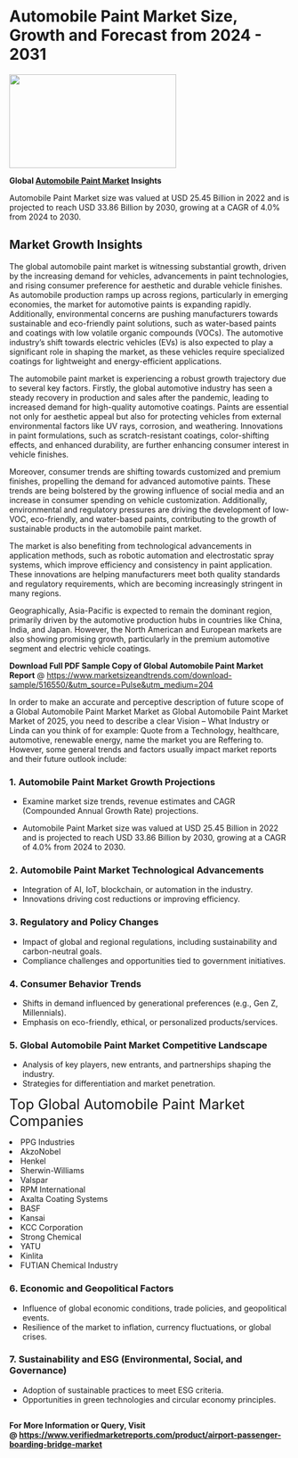 <H1>Automobile Paint Market Size, Growth and Forecast from 2024 - 2031</H1><img class="aligncenter size-medium wp-image-584254" src="https://thirdeyenews.in/wp-content/uploads/2024/09/Global-Market-Research-300x168.jpeg" alt="" width="300" height="168" /><p><strong>Global&nbsp;<a href="https://www.marketsizeandtrends.com/download-sample/516550/&amp;utm_source=Pulse&amp;utm_medium=204">Automobile Paint Market</a> Insights</strong></p><p>Automobile Paint Market size was valued at USD 25.45 Billion in 2022 and is projected to reach USD 33.86 Billion by 2030, growing at a CAGR of 4.0% from 2024 to 2030.</p><p><h2>Market Growth Insights</h2> <p>The global automobile paint market is witnessing substantial growth, driven by the increasing demand for vehicles, advancements in paint technologies, and rising consumer preference for aesthetic and durable vehicle finishes. As automobile production ramps up across regions, particularly in emerging economies, the market for automotive paints is expanding rapidly. Additionally, environmental concerns are pushing manufacturers towards sustainable and eco-friendly paint solutions, such as water-based paints and coatings with low volatile organic compounds (VOCs). The automotive industry’s shift towards electric vehicles (EVs) is also expected to play a significant role in shaping the market, as these vehicles require specialized coatings for lightweight and energy-efficient applications.</p> <p></p> <p>The automobile paint market is experiencing a robust growth trajectory due to several key factors. Firstly, the global automotive industry has seen a steady recovery in production and sales after the pandemic, leading to increased demand for high-quality automotive coatings. Paints are essential not only for aesthetic appeal but also for protecting vehicles from external environmental factors like UV rays, corrosion, and weathering. Innovations in paint formulations, such as scratch-resistant coatings, color-shifting effects, and enhanced durability, are further enhancing consumer interest in vehicle finishes.</p> <p>Moreover, consumer trends are shifting towards customized and premium finishes, propelling the demand for advanced automotive paints. These trends are being bolstered by the growing influence of social media and an increase in consumer spending on vehicle customization. Additionally, environmental and regulatory pressures are driving the development of low-VOC, eco-friendly, and water-based paints, contributing to the growth of sustainable products in the automobile paint market.</p> <p>The market is also benefiting from technological advancements in application methods, such as robotic automation and electrostatic spray systems, which improve efficiency and consistency in paint application. These innovations are helping manufacturers meet both quality standards and regulatory requirements, which are becoming increasingly stringent in many regions.</p> <p>Geographically, Asia-Pacific is expected to remain the dominant region, primarily driven by the automotive production hubs in countries like China, India, and Japan. However, the North American and European markets are also showing promising growth, particularly in the premium automotive segment and electric vehicle coatings.</p> <p></p><p><span class=""><strong>Download Full PDF Sample Copy of Global Automobile Paint Market Report</strong> @ <a href="https://www.marketsizeandtrends.com/download-sample/516550/&amp;utm_source=Pulse&amp;utm_medium=204" target="_blank">https://www.marketsizeandtrends.com/download-sample/516550/&amp;utm_source=Pulse&amp;utm_medium=204</a></span></p><p>In order to make an accurate and perceptive description of future scope of a Global&nbsp;Automobile Paint Market Market as Global&nbsp;Automobile Paint Market Market of 2025, you need to describe a clear Vision &ndash; What Industry or Linda can you think of for example: Quote from a Technology, healthcare, automotive, renewable energy, name the market you are Reffering to. However, some general trends and factors usually impact market reports and their future outlook include:</p><h3>1.&nbsp;<strong>Automobile Paint Market Growth Projections</strong></h3><ul><li>Examine market size trends, revenue estimates and CAGR (Compounded Annual Growth Rate) projections.</li><li><p>Automobile Paint Market size was valued at USD 25.45 Billion in 2022 and is projected to reach USD 33.86 Billion by 2030, growing at a CAGR of 4.0% from 2024 to 2030.</p></li></ul><h3>2.&nbsp;<strong>Automobile Paint Market Technological Advancements</strong></h3><ul><li>Integration of AI, IoT, blockchain, or automation in the industry.</li><li>Innovations driving cost reductions or improving efficiency.</li></ul><h3>3.&nbsp;<strong>Regulatory and Policy Changes</strong></h3><ul><li>Impact of global and regional regulations, including sustainability and carbon-neutral goals.</li><li>Compliance challenges and opportunities tied to government initiatives.</li></ul><h3>4.&nbsp;<strong>Consumer Behavior Trends</strong></h3><ul><li>Shifts in demand influenced by generational preferences (e.g., Gen Z, Millennials).</li><li>Emphasis on eco-friendly, ethical, or personalized products/services.</li></ul><h3>5.&nbsp;<strong>Global Automobile Paint Market Competitive Landscape</strong></h3><ul><li>Analysis of key players, new entrants, and partnerships shaping the industry.</li><li>Strategies for differentiation and market penetration.</li></ul><p data-pm-slice="1 1 []"><span style="color: inherit; font-family: inherit; font-size: 25px;">Top Global Automobile Paint Market Companies</span></p><div class="" data-test-id=""><p><li>PPG Industries</li><li> AkzoNobel</li><li> Henkel</li><li> Sherwin-Williams</li><li> Valspar</li><li> RPM International</li><li> Axalta Coating Systems</li><li> BASF</li><li> Kansai</li><li> KCC Corporation</li><li> Strong Chemical</li><li> YATU</li><li> Kinlita</li><li> FUTIAN Chemical Industry</li></p></div><h3>6.&nbsp;<strong>Economic and Geopolitical Factors</strong></h3><ul><li>Influence of global economic conditions, trade policies, and geopolitical events.</li><li>Resilience of the market to inflation, currency fluctuations, or global crises.</li></ul><h3>7.&nbsp;<strong>Sustainability and ESG (Environmental, Social, and Governance)</strong></h3><ul><li>Adoption of sustainable practices to meet ESG criteria.</li><li>Opportunities in green technologies and circular economy principles.</li></ul><h2><strong style="font-size: 14px;">For More Information or Query, Visit @&nbsp;</strong><a style="background-color: #ffffff; font-size: 14px;" href="https://www.marketsizeandtrends.com/report/automobile-paint-market/" target="_blank">https://www.verifiedmarketreports.com/product/airport-passenger-boarding-bridge-market</a></h2>
